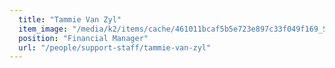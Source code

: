 ```yaml
---
  title: "Tammie Van Zyl"
  item_image: "/media/k2/items/cache/461011bcaf5b5e723e897c33f049f169_S.jpg"
  position: "Financial Manager"
  url: "/people/support-staff/tammie-van-zyl"
---
```



